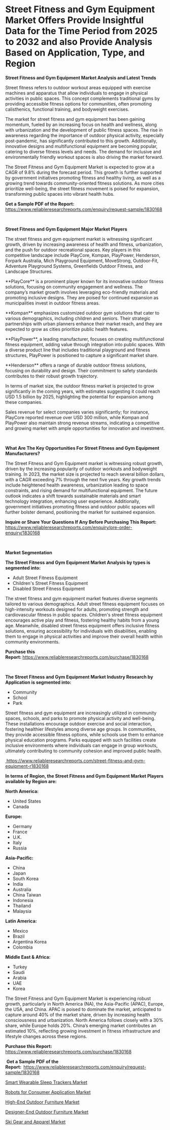 <p><h1>Street Fitness and Gym Equipment Market Offers Provide Insightful Data for the Time Period from 2025 to 2032 and also Provide Analysis Based on Application, Type, and Region</h1></p><p><strong>Street Fitness and Gym Equipment Market Analysis and Latest Trends</strong></p>
<p><p>Street fitness refers to outdoor workout areas equipped with exercise machines and apparatus that allow individuals to engage in physical activities in public spaces. This concept complements traditional gyms by providing accessible fitness options for communities, often promoting calisthenics, functional training, and bodyweight exercises.</p><p>The market for street fitness and gym equipment has been gaining momentum, fueled by an increasing focus on health and wellness, along with urbanization and the development of public fitness spaces. The rise in awareness regarding the importance of outdoor physical activity, especially post-pandemic, has significantly contributed to this growth. Additionally, innovative designs and multifunctional equipment are becoming popular, catering to diverse fitness levels and needs. The demand for inclusive and environmentally friendly workout spaces is also driving the market forward.</p><p>The Street Fitness and Gym Equipment Market is expected to grow at a CAGR of 9.8% during the forecast period. This growth is further supported by government initiatives promoting fitness and healthy living, as well as a growing trend towards community-oriented fitness solutions. As more cities prioritize well-being, the street fitness movement is poised for expansion, transforming public spaces into vibrant health hubs.</p></p>
<p><strong>Get a Sample PDF of the Report:&nbsp;</strong> <a href="https://www.reliableresearchreports.com/enquiry/request-sample/1830168?utm_campaign=83&utm_medium=2&utm_source=Github&utm_content=ia&utm_term=05042025&utm_id=street-fitness-and-gym-equipment">https://www.reliableresearchreports.com/enquiry/request-sample/1830168</a></p>
<p>&nbsp;</p>
<p><strong>Street Fitness and Gym Equipment Major Market Players</strong></p>
<p><p>The street fitness and gym equipment market is witnessing significant growth, driven by increasing awareness of health and fitness, urbanization, and the push for outdoor recreational spaces. Key players in this competitive landscape include PlayCore, Kompan, PlayPower, Henderson, Forpark Australia, Mich Playground Equipment, MoveStrong, Outdoor-Fit, Adventure Playground Systems, Greenfields Outdoor Fitness, and Landscape Structures.</p><p>**PlayCore** is a prominent player known for its innovative outdoor fitness solutions, focusing on community engagement and wellness. The company’s market growth involves leveraging eco-friendly materials and promoting inclusive designs. They are poised for continued expansion as municipalities invest in outdoor fitness areas.</p><p>**Kompan** emphasizes customized outdoor gym solutions that cater to various demographics, including children and seniors. Their strategic partnerships with urban planners enhance their market reach, and they are expected to grow as cities prioritize public health features.</p><p>**PlayPower**, a leading manufacturer, focuses on creating multifunctional fitness equipment, adding value through integration into public spaces. With a diverse product line that includes traditional playground and fitness structures, PlayPower is positioned to capture a significant market share.</p><p>**Henderson** offers a range of durable outdoor fitness solutions, focusing on durability and design. Their commitment to safety standards contributes to their robust growth trajectory.</p><p>In terms of market size, the outdoor fitness market is projected to grow significantly in the coming years, with estimates suggesting it could reach USD 1.5 billion by 2025, highlighting the potential for expansion among these companies.</p><p>Sales revenue for select companies varies significantly; for instance, PlayCore reported revenue over USD 300 million, while Kompan and PlayPower also maintain strong revenue streams, indicating a competitive and growing market with ample opportunities for innovation and investment.</p></p>
<p>&nbsp;</p>
<p><strong>What Are The Key Opportunities For Street Fitness and Gym Equipment Manufacturers?</strong></p>
<p><p>The Street Fitness and Gym Equipment market is witnessing robust growth, driven by the increasing popularity of outdoor workouts and bodyweight training. In 2023, the market size is projected to reach several billion dollars, with a CAGR exceeding 7% through the next five years. Key growth trends include heightened health awareness, urbanization leading to space constraints, and rising demand for multifunctional equipment. The future outlook indicates a shift towards sustainable materials and smart technology integration, enhancing user experience. Additionally, government initiatives promoting fitness and outdoor public spaces will further bolster demand, positioning the market for sustained expansion.</p></p>
<p><strong>Inquire or Share Your Questions If Any Before Purchasing This Report:</strong> <a href="https://www.reliableresearchreports.com/enquiry/pre-order-enquiry/1830168?utm_campaign=83&utm_medium=2&utm_source=Github&utm_content=ia&utm_term=05042025&utm_id=street-fitness-and-gym-equipment">https://www.reliableresearchreports.com/enquiry/pre-order-enquiry/1830168</a></p>
<p>&nbsp;</p>
<p><strong>Market Segmentation</strong></p>
<p><strong>The Street Fitness and Gym Equipment Market Analysis by types is segmented into:</strong></p>
<p><ul><li>Adult Street Fitness Equipment</li><li>Children's Street Fitness Equipment</li><li>Disabled Street Fitness Equipment</li></ul></p>
<p><p>The street fitness and gym equipment market features diverse segments tailored to various demographics. Adult street fitness equipment focuses on high-intensity workouts designed for adults, promoting strength and cardiovascular fitness in public spaces. Children's street fitness equipment encourages active play and fitness, fostering healthy habits from a young age. Meanwhile, disabled street fitness equipment offers inclusive fitness solutions, ensuring accessibility for individuals with disabilities, enabling them to engage in physical activities and improve their overall health within community environments.</p></p>
<p><strong>Purchase this Report:&nbsp;</strong><a href="https://www.reliableresearchreports.com/purchase/1830168?utm_campaign=83&utm_medium=2&utm_source=Github&utm_content=ia&utm_term=05042025&utm_id=street-fitness-and-gym-equipment">https://www.reliableresearchreports.com/purchase/1830168</a></p>
<p>&nbsp;</p>
<p><strong>The Street Fitness and Gym Equipment Market Industry Research by Application is segmented into:</strong></p>
<p><ul><li>Community</li><li>School</li><li>Park</li></ul></p>
<p><p>Street fitness and gym equipment are increasingly utilized in community spaces, schools, and parks to promote physical activity and well-being. These installations encourage outdoor exercise and social interaction, fostering healthier lifestyles among diverse age groups. In communities, they provide accessible fitness options, while schools use them to enhance physical education programs. Parks equipped with such facilities create inclusive environments where individuals can engage in group workouts, ultimately contributing to community cohesion and improved public health.</p></p>
<p><a href="https://www.reliableresearchreports.com/street-fitness-and-gym-equipment-r1830168?utm_campaign=83&utm_medium=2&utm_source=Github&utm_content=ia&utm_term=05042025&utm_id=street-fitness-and-gym-equipment">&nbsp;https://www.reliableresearchreports.com/street-fitness-and-gym-equipment-r1830168</a></p>
<p><strong>In terms of Region, the Street Fitness and Gym Equipment Market Players available by Region are:</strong></p>
<p>
    <p> <strong> North America: </strong>
        <ul>
            <li>United States</li>
            <li>Canada</li>
        </ul>
        </p> 
    <p> <strong> Europe: </strong>
        <ul>
            <li>Germany</li>
            <li>France</li>
            <li>U.K.</li>
            <li>Italy</li>
            <li>Russia</li>
        </ul>
        </p> 
    <p> <strong> Asia-Pacific: </strong>
        <ul>
            <li>China</li>
            <li>Japan</li>
            <li>South Korea</li>
            <li>India</li>
            <li>Australia</li>
            <li>China Taiwan</li>
            <li>Indonesia</li>
            <li>Thailand</li>
            <li>Malaysia</li>
        </ul>
        </p> 
    <p> <strong> Latin America: </strong>
        <ul>
            <li>Mexico</li>
            <li>Brazil</li>
            <li>Argentina Korea</li>
            <li>Colombia</li>
        </ul>
        </p> 
    <p> <strong> Middle East & Africa: </strong>
        <ul>
            <li>Turkey</li>
            <li>Saudi</li>
            <li>Arabia</li>
            <li>UAE</li>
            <li>Korea</li>
        </ul>
    </p>
    </p>
<p><p>The Street Fitness and Gym Equipment Market is experiencing robust growth, particularly in North America (NA), the Asia-Pacific (APAC), Europe, the USA, and China. APAC is poised to dominate the market, anticipated to capture around 40% of the market share, driven by increasing health consciousness and urbanization. North America follows closely with a 30% share, while Europe holds 20%. China’s emerging market contributes an estimated 10%, reflecting growing investment in fitness infrastructure and lifestyle changes across these regions.</p></p>
<p><strong>Purchase this Report: </strong><a href="https://www.reliableresearchreports.com/purchase/1830168?utm_campaign=83&utm_medium=2&utm_source=Github&utm_content=ia&utm_term=05042025&utm_id=street-fitness-and-gym-equipment">https://www.reliableresearchreports.com/purchase/1830168</a></p>
<p>&nbsp;<strong>Get a Sample PDF of the Report:&nbsp;&nbsp;</strong><a href="https://www.reliableresearchreports.com/enquiry/request-sample/1830168?utm_campaign=83&utm_medium=2&utm_source=Github&utm_content=ia&utm_term=05042025&utm_id=street-fitness-and-gym-equipment">https://www.reliableresearchreports.com/enquiry/request-sample/1830168</a></p>
<p><strong></strong></p>
<p><p><a href="https://github.com/baheraennika/Market-Research-Report-List-1/blob/main/smart-wearable-sleep-trackers-market.md?utm_campaign=83&utm_medium=2&utm_source=Github&utm_content=ia&utm_term=05042025&utm_id=street-fitness-and-gym-equipment">Smart Wearable Sleep Trackers Market</a></p><p><a href="https://github.com/mokeleveisel/Market-Research-Report-List-1/blob/main/robots-for-consumer-application-market.md?utm_campaign=83&utm_medium=2&utm_source=Github&utm_content=ia&utm_term=05042025&utm_id=street-fitness-and-gym-equipment">Robots for Consumer Application Market</a></p><p><a href="https://github.com/adelanwkadua/Market-Research-Report-List-1/blob/main/high-end-outdoor-furniture-market.md?utm_campaign=83&utm_medium=2&utm_source=Github&utm_content=ia&utm_term=05042025&utm_id=street-fitness-and-gym-equipment">High-End Outdoor Furniture Market</a></p><p><a href="https://github.com/helmeludu/Market-Research-Report-List-1/blob/main/designer-end-outdoor-furniture-market.md?utm_campaign=83&utm_medium=2&utm_source=Github&utm_content=ia&utm_term=05042025&utm_id=street-fitness-and-gym-equipment">Designer-End Outdoor Furniture Market</a></p><p><a href="https://github.com/elroddrewspm/Market-Research-Report-List-1/blob/main/ski-gear-and-apparel-market.md?utm_campaign=83&utm_medium=2&utm_source=Github&utm_content=ia&utm_term=05042025&utm_id=street-fitness-and-gym-equipment">Ski Gear and Apparel Market</a></p></p>